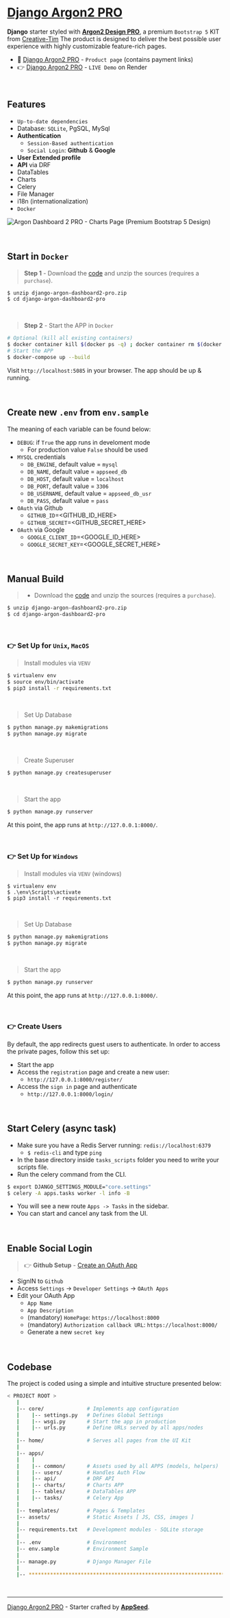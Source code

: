 # [Django Argon2 PRO](https://appseed.us/product/argon-dashboard2-pro/django/)

**Django** starter styled with **[Argon2 Design PRO](https://appseed.us/product/argon-dashboard2-pro/django/)**, a premium `Bootstrap 5` KIT from [Creative-Tim](https://bit.ly/3fKQZaL)
The product is designed to deliver the best possible user experience with highly customizable feature-rich pages. 

- 🛒 [Django Argon2 PRO](https://appseed.us/product/material-dashboard2-pro/django/) - `Product page` (contains payment links)
- 👉 [Django Argon2 PRO](https://django-argon-dash2-pro.onrender.com/) - `LIVE Demo` on Render

<br />

## Features

- `Up-to-date dependencies`
- Database: `SQLite`, PgSQL, MySql
- **Authentication**
  - `Session-Based authentication`
  - `Social Login`: **Github** & **Google**
- **User Extended profile**
- **API** via DRF
- DataTables
- Charts
- Celery
- File Manager
- i18n (internationalization) 
- `Docker`

![Argon Dashboard 2 PRO - Charts Page (Premium Bootstrap 5 Design)](https://github.com/user-attachments/assets/e2bca541-ed94-4369-8ab7-361a7f112e69)

<br />

## Start in `Docker`

> **Step 1** - Download the [code](https://appseed.us/product/argon-dashboard2-pro/django/) and unzip the sources (requires a `purchase`). 

```bash
$ unzip django-argon-dashboard2-pro.zip
$ cd django-argon-dashboard2-pro
```

<br />

> **Step 2** - Start the APP in `Docker`

```bash
# Optional (kill all existing containers)
$ docker container kill $(docker ps -q) ; docker container rm $(docker ps -a -q) ; docker network prune -f 
# Start the APP
$ docker-compose up --build 
```

Visit `http://localhost:5085` in your browser. The app should be up & running.

<br />

## Create new `.env` from `env.sample`

The meaning of each variable can be found below: 

- `DEBUG`: if `True` the app runs in develoment mode
  - For production value `False` should be used
- `MYSQL` credentials 
  - `DB_ENGINE`, default value = `mysql`
  - `DB_NAME`, default value = `appseed_db`
  - `DB_HOST`, default value = `localhost`
  - `DB_PORT`, default value = `3306`
  - `DB_USERNAME`, default value = `appseed_db_usr`
  - `DB_PASS`, default value = `pass`
- `OAuth` via Github
  - `GITHUB_ID`=<GITHUB_ID_HERE>
  - `GITHUB_SECRET`=<GITHUB_SECRET_HERE> 
- `OAuth` via Google
  - `GOOGLE_CLIENT_ID`=<GOOGLE_ID_HERE>
  - `GOOGLE_SECRET_KEY`=<GOOGLE_SECRET_HERE> 

<br />

## Manual Build

> - Download the [code](https://appseed.us/product/argon-dashboard2-pro/django/) and unzip the sources (requires a `purchase`). 

```bash
$ unzip django-argon-dashboard2-pro.zip
$ cd django-argon-dashboard2-pro
```

<br />

### 👉 Set Up for `Unix`, `MacOS` 

> Install modules via `VENV`  

```bash
$ virtualenv env
$ source env/bin/activate
$ pip3 install -r requirements.txt
```

<br />

> Set Up Database

```bash
$ python manage.py makemigrations
$ python manage.py migrate
```

<br />

> Create Superuser

```bash
$ python manage.py createsuperuser
```

<br />

> Start the app

```bash
$ python manage.py runserver
```

At this point, the app runs at `http://127.0.0.1:8000/`. 

<br />

### 👉 Set Up for `Windows` 

> Install modules via `VENV` (windows) 

```
$ virtualenv env
$ .\env\Scripts\activate
$ pip3 install -r requirements.txt
```

<br />

> Set Up Database

```bash
$ python manage.py makemigrations
$ python manage.py migrate
```

<br />

> Start the app

```bash
$ python manage.py runserver
```

At this point, the app runs at `http://127.0.0.1:8000/`. 

<br />

### 👉 Create Users

By default, the app redirects guest users to authenticate. In order to access the private pages, follow this set up: 

- Start the app
- Access the `registration` page and create a new user:
  - `http://127.0.0.1:8000/register/`
- Access the `sign in` page and authenticate
  - `http://127.0.0.1:8000/login/`

<br />

## Start Celery (async task)

- Make sure you have a Redis Server running: `redis://localhost:6379`
  - `$ redis-cli` and type `ping` 
- In the base directory inside `tasks_scripts` folder you need to write your scripts file.
- Run the celery command from the CLI.

```bash
$ export DJANGO_SETTINGS_MODULE="core.settings"  
$ celery -A apps.tasks worker -l info -B
```

- You will see a new route `Apps -> Tasks` in the sidebar.
- You can start and cancel any task from the UI.

<br />

## Enable Social Login 

> 👉 **Github Setup** - [Create an OAuth App](https://docs.github.com/en/developers/apps/building-oauth-apps/creating-an-oauth-app)

- SignIN to `Github`
- Access `Settings` -> `Developer Settings` -> `OAuth Apps`
- Edit your OAuth App
  - `App Name`
  - `App Description`
  - (mandatory) `HomePage`: `https://localhost:8000`
  - (mandatory) `Authorization callback URL`: `https://localhost:8000/`
  - Generate a new `secret key`

<br />

## Codebase

The project is coded using a simple and intuitive structure presented below:

```bash
< PROJECT ROOT >
   |
   |-- core/              # Implements app configuration
   |    |-- settings.py   # Defines Global Settings
   |    |-- wsgi.py       # Start the app in production
   |    |-- urls.py       # Define URLs served by all apps/nodes
   |
   |-- home/              # Serves all pages from the UI Kit  
   |
   |-- apps/
   |    |
   |    |-- common/       # Assets used by all APPS (models, helpers)
   |    |-- users/        # Handles Auth Flow
   |    |-- api/          # DRF API
   |    |-- charts/       # Charts APP
   |    |-- tables/       # DataTables APP
   |    |-- tasks/        # Celery App
   |
   |-- templates/         # Pages & Templates   
   |-- assets/            # Static Assets [ JS, CSS, images ]   
   |
   |-- requirements.txt   # Development modules - SQLite storage
   |
   |-- .env               # Environment
   |-- env.sample         # Environment Sample
   |
   |-- manage.py          # Django Manager File
   |
   |-- ************************************************************************
```

<br />

---
[Django Argon2 PRO](https://appseed.us/product/argon-dashboard2-pro/django/) - Starter crafted by **[AppSeed](https://appseed.us/)**.
